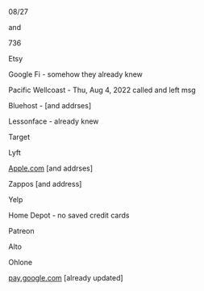 08/27

and

736

Etsy

Google Fi - somehow they already knew

Pacific Wellcoast - Thu, Aug 4, 2022 called and left msg

Bluehost - \[and addrses\]

Lessonface - already knew

Target

Lyft

[Apple.com](http://Apple.com) \[and addrses\]

Zappos \[and address\]

Yelp

Home Depot - no saved credit cards

Patreon

Alto

Ohlone

[pay.google.com](http://pay.google.com) \[already updated\]